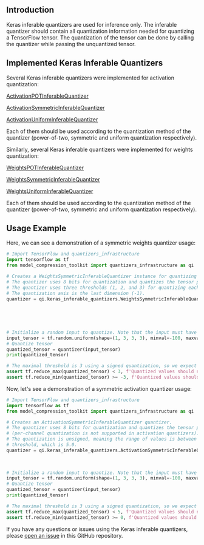 ## Introduction

Keras inferable quantizers are used for inference only. The inferable quantizer should contain all quantization information needed for quantizing a TensorFlow tensor.
The quantization of the tensor can be done by calling the quantizer while passing the unquantized tensor.

## Implemented Keras Inferable Quantizers

Several Keras inferable quantizers were implemented for activation quantization:

[ActivationPOTInferableQuantizer](activation_inferable_quantizers/activation_pot_inferable_quantizer.py)

[ActivationSymmetricInferableQuantizer](activation_inferable_quantizers/activation_symmetric_inferable_quantizer.py)

[ActivationUniformInferableQuantizer](activation_inferable_quantizers/activation_uniform_inferable_quantizer.py)

Each of them should be used according to the quantization method of the quantizer (power-of-two, symmetric and uniform quantization respectively).

Similarly, several Keras inferable quantizers were implemented for weights quantization:

[WeightsPOTInferableQuantizer](weights_inferable_quantizers/weights_pot_inferable_quantizer.py)

[WeightsSymmetricInferableQuantizer](weights_inferable_quantizers/weights_symmetric_inferable_quantizer.py)

[WeightsUniformInferableQuantizer](weights_inferable_quantizers/weights_uniform_inferable_quantizer.py)

Each of them should be used according to the quantization method of the quantizer (power-of-two, symmetric and uniform quantization respectively).

## Usage Example

Here, we can see a demonstration of a symmetric weights quantizer usage:

```python
# Import TensorFlow and quantizers_infrastructure
import tensorflow as tf
from model_compression_toolkit import quantizers_infrastructure as qi

# Creates a WeightsSymmetricInferableQuantizer instance for quantizing a tensor with four dimensions.
# The quantizer uses 8 bits for quantization and quantizes the tensor per channel.
# The quantizer uses three thresholds (1, 2, and 3) for quantizing each of the three output channels.
# The quantization axis is the last dimension (-1).
quantizer = qi.keras_inferable_quantizers.WeightsSymmetricInferableQuantizer(num_bits=8,
                                                                             threshold=[2.0, 3.0, 1.0],
                                                                             per_channel=True,
                                                                             channel_axis=-1,
                                                                             input_rank=4)

# Initialize a random input to quantize. Note that the input must have float data type.
input_tensor = tf.random.uniform(shape=(1, 3, 3, 3), minval=-100, maxval=100, dtype=tf.float32)
# Quantize tensor
quantized_tensor = quantizer(input_tensor)
print(quantized_tensor)

# The maximal threshold is 3 using a signed quantization, so we expect all values to be in this range
assert tf.reduce_max(quantized_tensor) < 3, f'Quantized values should not contain values greater than maximal threshold'
assert tf.reduce_min(quantized_tensor) >= -3, f'Quantized values should not contain values lower than minimal threshold'

```

Now, let's see a demonstration of a symmetric activation quantizer usage:

```python
# Import TensorFlow and quantizers_infrastructure
import tensorflow as tf
from model_compression_toolkit import quantizers_infrastructure as qi

# Creates an ActivationSymmetricInferableQuantizer quantizer.
# The quantizer uses 8 bits for quantization and quantizes the tensor per-tensor 
# (per-channel quantization is not supported in activation quantizers). 
# The quantization is unsigned, meaning the range of values is between 0 and the
# threshold, which is 5.0.
quantizer = qi.keras_inferable_quantizers.ActivationSymmetricInferableQuantizer(num_bits=8,
                                                                                threshold=[5.0],
                                                                                signed=False)

# Initialize a random input to quantize. Note that the input must have float data type.
input_tensor = tf.random.uniform(shape=(1, 3, 3, 3), minval=-100, maxval=100, dtype=tf.float32)
# Quantize tensor
quantized_tensor = quantizer(input_tensor)
print(quantized_tensor)

# The maximal threshold is 3 using a signed quantization, so we expect all values to be in this range
assert tf.reduce_max(quantized_tensor) < 5, f'Quantized values should not contain values greater than maximal threshold'
assert tf.reduce_min(quantized_tensor) >= 0, f'Quantized values should not contain values lower than minimal threshold'

```

If you have any questions or issues using the Keras inferable quantizers, please [open an issue](https://github.com/sony/model_optimization/issues/new/choose) in this GitHub repository.
